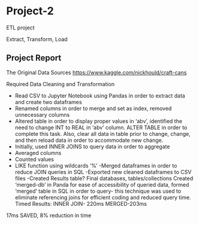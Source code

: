 # Project-2
ETL project

Extract, Transform, Load
## Project Report
The Original Data Sources
https://www.kaggle.com/nickhould/craft-cans

Required Data Cleaning and Transformation

- Read CSV to Jupyter Notebook using Pandas in order to extract data and create two dataframes
- Renamed columns in order to merge and set as index, removed unnecessary columns
- Altered table in order to display proper values in ‘abv’, identified the need to change INT to REAL in ‘abv’ column. ALTER TABLE in order to complete this task. Also, clear all data in table prior to change, change, and then reload data in order to accommodate new change. 
- Initially, used INNER JOINS to query data in order to aggregate 
 - Averaged columns
 - Counted values
 - LIKE function using wildcards ‘%’
-Merged dataframes in order to reduce JOIN queries in SQL
-Exported new cleaned dataframes to CSV files
-Created Results table? 
Final databases, tables/collections
Created ‘merged-db’ in Panda for ease of accessibility of queried data, formed ‘merged’ table in SQL in order to query- this technique was used to eliminate referencing joins for efficient coding and reduced query time. 
Timed Results:
INNER JOIN- 220ms
MERGED-203ms

17ms SAVED, 8% reduction in time
